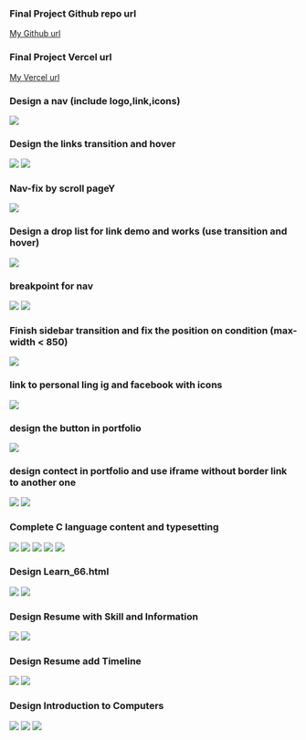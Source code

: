 ### Final Project Github repo url

[My Github url](https://github.com/211410666/211410666)

### Final Project Vercel url

[My Vercel url](https://211410666.vercel.app/)


### Design a nav (include logo,link,icons)

![](1.png)

### Design the links transition and hover

![](2-1.png)
![](2-2.png)

### Nav-fix by scroll pageY

![](3.png)

### Design a drop list for link demo and works (use transition and hover)

![](4.png)

### breakpoint for nav

![](5-1.png)
![](5-2.png)

### Finish sidebar transition and fix the position on condition (max-width < 850)

![](6.png)

### link to personal ling ig and facebook with icons

![](7.png)

### design the button in portfolio

![](8.png)

### design contect in portfolio and use iframe without border link to another one

![](9-1.png)
![](9-2.png)

### Complete C language content and typesetting

![](10-1.png)
![](10-2.png)
![](10-3.png)
![](10-4.png)
![](10-5.png)

### Design Learn_66.html

![](11-1.png)
![](11-2.png)

### Design Resume with Skill and Information

![](12-1.png)
![](12-2.png)

### Design Resume add Timeline

![](13-1.png)
![](13-2.png)

### Design Introduction to Computers

![](14-1.png)
![](14-2.png)
![](14-3.png)